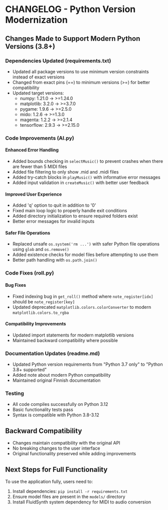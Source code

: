 # CHANGELOG - Python Version Modernization

## Changes Made to Support Modern Python Versions (3.8+)

### Dependencies Updated (requirements.txt)
- Updated all package versions to use minimum version constraints instead of exact versions
- Changed from exact pins (==) to minimum versions (>=) for better compatibility
- Updated target versions:
  - numpy: 1.21.0 -> >=1.24.0
  - matplotlib: 3.2.0 -> >=3.7.0  
  - pygame: 1.9.6 -> >=2.5.0
  - mido: 1.2.6 -> >=1.3.0
  - magenta: 1.2.2 -> >=2.1.4
  - tensorflow: 2.9.3 -> >=2.15.0

### Code Improvements (AI.py)

#### Enhanced Error Handling
- Added bounds checking in `selectMusic()` to prevent crashes when there are fewer than 5 MIDI files
- Added file filtering to only show .mid and .midi files
- Added try-catch blocks in `playMusic()` with informative error messages
- Added input validation in `createMusic()` with better user feedback

#### Improved User Experience  
- Added 'q' option to quit in addition to '0'
- Fixed main loop logic to properly handle exit conditions
- Added directory initialization to ensure required folders exist
- Better error messages for invalid inputs

#### Safer File Operations
- Replaced unsafe `os.system('rm ...')` with safer Python file operations using `glob` and `os.remove()`
- Added existence checks for model files before attempting to use them
- Better path handling with `os.path.join()`

### Code Fixes (roll.py)

#### Bug Fixes
- Fixed indexing bug in `get_roll()` method where `note_register[idx]` should be `note_register[key]`
- Updated deprecated `matplotlib.colors.colorConverter` to modern `matplotlib.colors.to_rgba`

#### Compatibility Improvements
- Updated import statements for modern matplotlib versions
- Maintained backward compatibility where possible

### Documentation Updates (readme.md)
- Updated Python version requirements from "Python 3.7 only" to "Python 3.8+ supported"
- Added note about modern Python compatibility
- Maintained original Finnish documentation

### Testing
- All code compiles successfully on Python 3.12
- Basic functionality tests pass
- Syntax is compatible with Python 3.8-3.12

## Backward Compatibility
- Changes maintain compatibility with the original API
- No breaking changes to the user interface
- Original functionality preserved while adding improvements

## Next Steps for Full Functionality
To use the application fully, users need to:
1. Install dependencies: `pip install -r requirements.txt`
2. Ensure model files are present in the `models/` directory
3. Install FluidSynth system dependency for MIDI to audio conversion